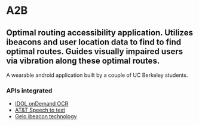 # A2B

## Optimal routing accessibility application. Utilizes ibeacons and user location data to find to find optimal routes. Guides visually impaired users via vibration along these optimal routes.

A wearable android application built by a couple of UC Berkeley students.

### APIs integrated
* [IDOL onDemand OCR](https://www.idolondemand.com/developer/apis/ocrdocument#overview)
* [AT&T Speech to text](https://developer.att.com/apis/speech)
* [Gelo ibeacon technology](http://www.getgelo.com/software/)


